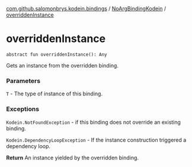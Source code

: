 [com.github.salomonbrys.kodein.bindings](../index.md) / [NoArgBindingKodein](index.md) / [overriddenInstance](.)

# overriddenInstance

`abstract fun overriddenInstance(): Any`

Gets an instance from the overridden binding.

### Parameters

`T` - The type of instance of this binding.

### Exceptions

`Kodein.NotFoundException` - if this binding does not override an existing binding.

`Kodein.DependencyLoopException` - If the instance construction triggered a dependency loop.

**Return**
An instance yielded by the overridden binding.

